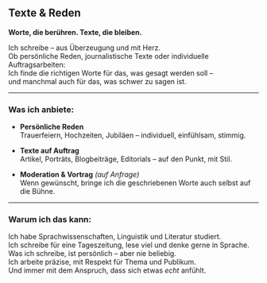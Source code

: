 ## Texte & Reden  
**Worte, die berühren. Texte, die bleiben.**

Ich schreibe – aus Überzeugung und mit Herz.  
Ob persönliche Reden, journalistische Texte oder individuelle Auftragsarbeiten:  
Ich finde die richtigen Worte für das, was gesagt werden soll –  
und manchmal auch für das, was schwer zu sagen ist.

---

### Was ich anbiete:

- **Persönliche Reden**  
  Trauerfeiern, Hochzeiten, Jubiläen – individuell, einfühlsam, stimmig.

- **Texte auf Auftrag**  
  Artikel, Porträts, Blogbeiträge, Editorials – auf den Punkt, mit Stil.

- **Moderation & Vortrag** *(auf Anfrage)*  
  Wenn gewünscht, bringe ich die geschriebenen Worte auch selbst auf die Bühne.

---

### Warum ich das kann:

Ich habe Sprachwissenschaften, Linguistik und Literatur studiert.  
Ich schreibe für eine Tageszeitung, lese viel und denke gerne in Sprache.  
Was ich schreibe, ist persönlich – aber nie beliebig.  
Ich arbeite präzise, mit Respekt für Thema und Publikum.  
Und immer mit dem Anspruch, dass sich etwas *echt* anfühlt.
